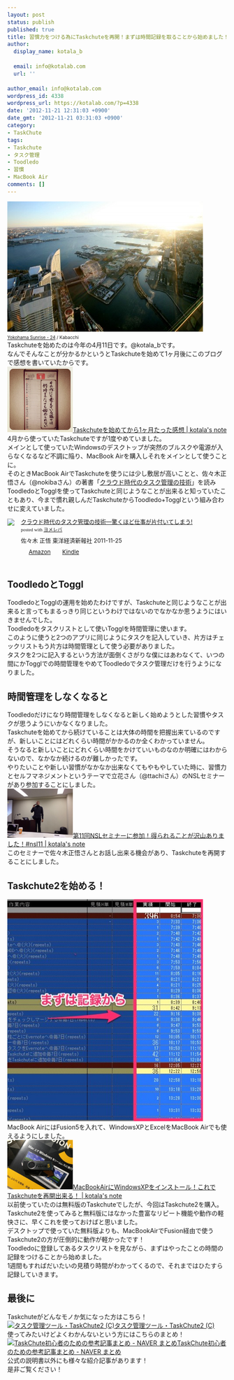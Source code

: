 ```yaml
---
layout: post
status: publish
published: true
title: 習慣力をつける為にTaskchuteを再開！まずは時間記録を取ることから始めました！
author:
  display_name: kotala_b

  email: info@kotalab.com
  url: ''

author_email: info@kotalab.com
wordpress_id: 4338
wordpress_url: https://kotalab.com/?p=4338
date: '2012-11-21 12:31:03 +0900'
date_gmt: '2012-11-21 03:31:03 +0900'
category:
- TaskChute
tags:
- Taskchute
- タスク管理
- Toodledo
- 習慣
- MacBook Air
comments: []
---
```

<p><a href="/wp-content/uploads/taskchute_121121.jpg" target="_blank"><img src="/wp-content/uploads/taskchute_121121-448x298.jpg" alt="" title="taskchute_121121" width="448" height="298" class="alignnone size-large wp-image-4342" /></a><br />
<span style="font-size:10px;"><a href="https://www.flickr.com/photos/kabacchi/4253256546/" target="_blank">Yokohama Sunrise - 24</a> / Kabacchi</span><br />
Taskchuteを始めたのは今年の4月11日です。@kotala_bです。<br />
なんでそんなことが分かるかというとTaskchuteを始めて1ヶ月後にこのブログで感想を書いていたからです。<br />
<a href="/taskchute-1month" target="_blank"><img  class="alignleft" src="/wp-content/uploads/cal.jpg" alt="Taskchuteを始めてから1ヶ月たった感想 | kotala's note" width="150" /></a><a href="/taskchute-1month" target="_blank">Taskchuteを始めてから1ヶ月たった感想 | kotala's note</a><br style="clear:both;" />4月から使っていたTaskchuteですが1度やめていました。<br />
メインとして使っていたWindowsのデスクトップが突然のブルスクや電源が入らなくなるなど不調に陥り、MacBook Airを購入しそれをメインとして使うことに。<br />
そのときMacBook AirでTaskchuteを使うには少し敷居が高いことと、佐々木正悟さん（@nokibaさん）の著書「<a href="https://www.amazon.co.jp/exec/obidos/asin/4492580948/same-22/" rel="nofollow" name="booklink" target="_blank">クラウド時代のタスク管理の技術</a>」を読みToodledoとTogglを使ってTaskchuteと同じようなことが出来ると知っていたこともあり、今まで慣れ親しんだTaskchuteからToodledo+Togglという組み合わせに変えていました。</p>
<div class="booklink-box" style="text-align:left;padding-bottom:20px;font-size:small;/zoom: 1;overflow: hidden;">
<div class="booklink-image" style="float:left;margin:0 15px 10px 0;"><a href="https://www.amazon.co.jp/exec/obidos/asin/4492580948/same-22/" name="booklink" rel="nofollow" target="_blank"><img src="https://images-fe.ssl-images-amazon.com/images/I/41Uk63c9VWL._SL160_.jpg" style="border: none;" /></a></div>
<div class="booklink-info" style="line-height:120%;/zoom: 1;overflow: hidden;">
<div class="booklink-name" style="margin-bottom:10px;line-height:120%"><a href="https://www.amazon.co.jp/exec/obidos/asin/4492580948/same-22/" rel="nofollow" name="booklink" target="_blank">クラウド時代のタスク管理の技術―驚くほど仕事が片付いてしまう!</a>
<div class="booklink-powered-date" style="font-size:8pt;margin-top:5px;font-family:verdana;line-height:120%">posted with <a href="https://yomereba.com" target="_blank">ヨメレバ</a></div>
</div>
<div class="booklink-detail" style="margin-bottom:5px;">佐々木 正悟 東洋経済新報社 2011-11-25    </div>
<div class="booklink-link2" style="margin-top:10px;">
<div class="shoplinkamazon" style="display:inline;margin-right:5px;background: url('https://img.yomereba.com/tam_y.gif') 0 0 no-repeat;padding: 2px 0 2px 18px;white-space: nowrap;"><a href="https://www.amazon.co.jp/exec/obidos/asin/4492580948/same-22/" rel="nofollow" target="_blank" title="アマゾン" >Amazon</a></div>
<div class="shoplinkkindle" style="display:inline;margin-right:5px;background: url('https://img.yomereba.com/tam_y.gif') 0 0 no-repeat;padding: 2px 0 2px 18px;white-space: nowrap;"><a href="https://www.amazon.co.jp/exec/obidos/ASIN/B009E5JT8Q/same-22/" rel="nofollow" target="_blank" >Kindle</a></div>
</div>
</div>
<div class="booklink-footer" style="clear: left"></div>
</div>
<!--more-->
<h2>ToodledoとToggl</h2>
<p>ToodledoとTogglの運用を始めたわけですが、Taskchuteと同じようなことが出来ると言ってもまるっきり同じというわけではないのでなかなか思うようにはいきませんでした。<br />
Toodledoをタスクリストとして使いTogglを時間管理に使います。<br />
このように使うと2つのアプリに同じようにタスクを記入していき、片方はチェックリストもう片方は時間管理として使う必要がありました。<br />
タスクを2つに記入するという方法が面倒くさがりな僕にはあわなくて、いつの間にかTogglでの時間管理をやめてToodledoでタスク管理だけを行うようになりました。</p>
<h2>時間管理をしなくなると</h2>
<p>Toodledoだけになり時間管理をしなくなると新しく始めようとした習慣やタスクが思うようにいかなくなりました。<br />
Taskchuteを始めてから続けていることは大体の時間を把握出来ているのですが、新しいことにはどれくらい時間がかかるのか全くわかっていません。<br />
そうなると新しいことにどれくらい時間をかけていいものなのか明確にはわからないので、なかなか続けるのが難しかったです。<br />
やりたいことや新しい習慣がなかなか出来なくてもやもやしていた時に、習慣力とセルフマネジメントというテーマで立花さん（@ttachiさん）のNSLセミナーがあり参加することにしました。<br />
<a href="/nsl-11th" target="_blank"><img  class="alignleft" src="/wp-content/uploads/nsl11_20121118_01-448x336.jpg" alt="第11回NSLセミナーに参加！得られることが沢山ありました！#nsl11 | kotala's note" width="150" /></a><a href="/nsl-11th" target="_blank">第11回NSLセミナーに参加！得られることが沢山ありました！#nsl11 | kotala's note</a><br style="clear:both;" />このセミナーで佐々木正悟さんとお話し出来る機会があり、Taskchuteを再開することにしました。</p>
<h2>Taskchute2を始める！</h2>
<p><a href="/wp-content/uploads/taskchute_121121_01.jpg" target="_blank"><img src="/wp-content/uploads/taskchute_121121_01-448x508.jpg" alt="" title="taskchute_121121_01" width="448" height="508" class="alignnone size-large wp-image-4340" /></a><br />
MacBook AirにはFusion5を入れて、WindowsXPとExcelをMacBook Airでも使えるようにしました。<br />
<a href="/macbook-air-winxp" target="_blank"><img  class="alignleft" src="/wp-content/uploads/fusion5_20121119-448x336.jpg" alt="MacBookAirにWindowsXPをインストール！これでTaskchuteを再開出来る！ | kotala's note" width="150" /></a><a href="/macbook-air-winxp" target="_blank">MacBookAirにWindowsXPをインストール！これでTaskchuteを再開出来る！ | kotala's note</a><br style="clear:both;" />以前使っていたのは無料版のTaskchuteでしたが、今回はTaskchute2を購入。<br />
Taskchute2を使ってみると無料版にはなかった豊富なリピート機能や動作の軽快さに、早くこれを使っておけばと思いました。<br />
デスクトップで使っていた無料版よりも、MacBookAirでFusion経由で使うTaskchute2の方が圧倒的に動作が軽かったです！<br />
Toodledoに登録してあるタスクリストを見ながら、まずはやったことの時間の記録をつけることから始めました。<br />
1週間もすればだいたいの見積り時間がわかってくるので、それまではひたすら記録していきます。</p>
<h2>最後に</h2>
<p>Taskchuteがどんなモノか気になった方はこちら！<br />
<a href="https://55auto.biz/cyblog/touroku/taskchute2c.htm" target="_blank"><img  class="alignleft" src="https://capture.heartrails.com/150x130?https://55auto.biz/cyblog/touroku/taskchute2c.htm" alt="タスク管理ツール・TaskChute2 (C)" width="150" height="130" /></a><a href="https://55auto.biz/cyblog/touroku/taskchute2c.htm" target="_blank">タスク管理ツール・TaskChute2 (C)</a><a href="https://b.hatena.ne.jp/entry/https://55auto.biz/cyblog/touroku/taskchute2c.htm" target="_blank"><img border="0" src="https://b.hatena.ne.jp/entry/image/https://55auto.biz/cyblog/touroku/taskchute2c.htm" alt="" /></a><br style="clear:both;" />使ってみたいけどよくわかんないという方にはこちらのまとめ！<br />
<a href="https://matome.naver.jp/odai/2132957287079245101" target="_blank"><img  class="alignleft" src="https://capture.heartrails.com/150x130?https://matome.naver.jp/odai/2132957287079245101" alt="TaskChute初心者のための参考記事まとめ - NAVER まとめ" width="150" height="130" /></a><a href="https://matome.naver.jp/odai/2132957287079245101" target="_blank">TaskChute初心者のための参考記事まとめ - NAVER まとめ</a><a href="https://b.hatena.ne.jp/entry/https://matome.naver.jp/odai/2132957287079245101" target="_blank"><img border="0" src="https://b.hatena.ne.jp/entry/image/https://matome.naver.jp/odai/2132957287079245101" alt="" /></a><br style="clear:both;" />公式の説明書以外にも様々な紹介記事があります！<br />
是非ご覧ください！</p>
